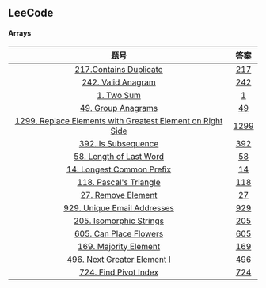 ## LeeCode

#### Arrays

|                             题号                             |          答案          |
| :----------------------------------------------------------: | :--------------------: |
| [217.Contains Duplicate](https://leetcode.com/problems/contains-duplicate/description/) | [217](./Arrays/217.md) |
| [242. Valid Anagram](https://leetcode.com/problems/valid-anagram/description/) | [242](./Arrays/242.md) |
| [1. Two Sum](https://leetcode.com/problems/two-sum/description/) |        [1](./Arrays/1.md)        |
| [49. Group Anagrams](https://leetcode.com/problems/group-anagrams/description/) | [49](./Arrays/49.md) |
| [1299. Replace Elements with Greatest Element on Right Side](https://leetcode.com/problems/replace-elements-with-greatest-element-on-right-side/description/) |  [1299](./Arrays/1299.md) |
| [392. Is Subsequence](https://leetcode.com/problems/is-subsequence/description/) | [392](./Arrays/392.md) |
| [58. Length of Last Word](https://leetcode.com/problems/length-of-last-word/description/) | [58](./Arrays/58.md) |
| [14. Longest Common Prefix](https://leetcode.com/problems/longest-common-prefix/description/) | [14](./Arrays/14.md) |
| [118. Pascal's Triangle](https://leetcode.com/problems/pascals-triangle/description/) | [118](./Arrays/118.md) |
| [27. Remove Element](https://leetcode.com/problems/remove-element/description/) | [27](./Arrays/27.md) |
| [929. Unique Email Addresses](https://leetcode.com/problems/unique-email-addresses/) | [929](./Arrays/929.md) |
| [205. Isomorphic Strings](https://leetcode.com/problems/isomorphic-strings/description/) | [205](./Arrays/205.md) |
| [605. Can Place Flowers](https://leetcode.com/problems/can-place-flowers/description/) | [605](./Arrays/605.md) |
| [169. Majority Element](https://leetcode.com/problems/majority-element/description/) | [169](./Arrays/169.md) |
| [496. Next Greater Element I](https://leetcode.com/problems/next-greater-element-i/description/) | [496](./Arrays/496.md) |
| [724. Find Pivot Index](https://leetcode.com/problems/find-pivot-index/description/) | [724](./Arrays/724.md) |
